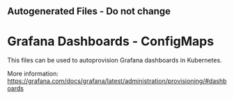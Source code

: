 ## Autogenerated Files - Do not change

# Grafana Dashboards - ConfigMaps

This files can be used to autoprovision Grafana dashboards in Kubernetes.

More information: https://grafana.com/docs/grafana/latest/administration/provisioning/#dashboards

